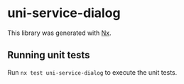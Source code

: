 # uni-service-dialog

This library was generated with [Nx](https://nx.dev).

## Running unit tests

Run `nx test uni-service-dialog` to execute the unit tests.
